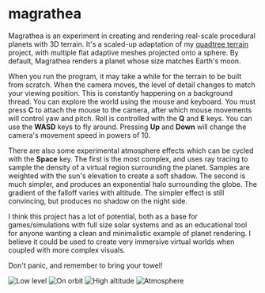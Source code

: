 # magrathea
Magrathea is an experiment in creating and rendering real-scale procedural planets with 3D terrain. It's a scaled-up adaptation of my [quadtree terrain](https://github.com/george7378/quadtree-terrain) project, with multiple flat adaptive meshes projected onto a sphere. By default, Magrathea renders a planet whose size matches Earth's moon.

When you run the program, it may take a while for the terrain to be built from scratch. When the camera moves, the level of detail changes to match your viewing position. This is constantly happening on a background thread. You can explore the world using the mouse and keyboard. You must press **C** to attach the mouse to the camera, after which mouse movements will control yaw and pitch. Roll is controlled with the **Q** and **E** keys. You can use the **WASD** keys to fly around. Pressing **Up** and **Down** will change the camera's movement speed in powers of 10.

There are also some experimental atmosphere effects which can be cycled with the **Space** key. The first is the most complex, and uses ray tracing to sample the density of a virtual region surrounding the planet. Samples are weighted with the sun's elevation to create a soft shadow. The second is much simpler, and produces an exponential halo surrounding the globe. The gradient of the falloff varies with altitude. The simpler effect is still convincing, but produces no shadow on the night side.

I think this project has a lot of potential, both as a base for games/simulations with full size solar systems and as an educational tool for anyone wanting a clean and minimalistic example of planet rendering. I believe it could be used to create very immersive virtual worlds when coupled with more complex visuals.

Don't panic, and remember to bring your towel!

![Low level](https://github.com/george7378/magrathea/blob/master/_img/1.png)
![On orbit](https://github.com/george7378/magrathea/blob/master/_img/2.png)
![High altitude](https://github.com/george7378/magrathea/blob/master/_img/3.png)
![Atmosphere](https://github.com/george7378/magrathea/blob/master/_img/4.png)